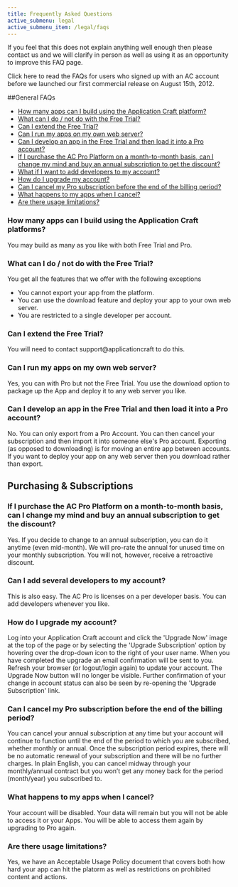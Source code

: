 ```yaml
---
title: Frequently Asked Questions
active_submenu: legal
active_submenu_item: /legal/faqs
---
```


If you feel that this does not explain anything well enough then please contact us and we will clarify in person as well as using it as an opportunity to improve this FAQ page.

Click here to read the FAQs for users who signed up with an AC account before we launched our first commercial release on August 15th, 2012.
 
##General FAQs

   - [How many apps can I build using the Application Craft platform?](#HowManyApps)
   - [What can I do / not do with the Free Trial?](#TrialLimitations)
   - [Can I extend the Free Trial?](#ExtendTrial) 
   - [Can I run my apps on my own web server?](#RunOnOwnServer)
   - [Can I develop an app in the Free Trial and then load it into a Pro account?](#TransferTrialFiles)
   - [If I purchase the AC Pro Platform on a month-to-month basis, can I change my mind and buy an annual subscription to get the discount?](#MonthlyToAnnual)  
   - [What if I want to add developers to my account?](#AddDevs)
   - [How do I upgrade my account?](#Upgrade)
   - [Can I cancel my Pro subscription before the end of the billing period?](#Cancel)
   - [What happens to my apps when I cancel?](#AppsWhenCancel)
   - [Are there usage limitations?](#Limitations)


### <a id="HowManyApps"></a>How many apps can I build using the Application Craft platforms?
You may build as many as you like with both Free Trial and Pro.

### <a id="TrialLimitations"></a>What can I do / not do with the Free Trial?
You get all the features that we offer with the following exceptions
- You cannot export your app from the platform.
- You can use the download feature and deploy your app to your own web server.
- You are restricted to a single developer per account.

### <a id="ExtendTrial"></a>Can I extend the Free Trial?
You will need to contact support@applicationcraft to do this.
 
### <a id="RunOnOwnServer"></a>Can I run my apps on my own web server?
Yes, you can with Pro but not the Free Trial. You use the download option to package up the App and deploy it to any web server you like.

### <a id="TransferTrialFiles"></a>Can I develop an app in the Free Trial and then load it into a Pro account?
No. You can only export from a Pro Account. You can then cancel your subscription and then import it into someone else's Pro account. Exporting (as opposed to downloading) is for moving an entire app between accounts. If you want to deploy your app on any web server then you download rather than export.
 
## Purchasing & Subscriptions

### <a id="MonthlyToAnnual"></a>If I purchase the AC Pro Platform on a month-to-month basis, can I change my mind and buy an annual subscription to get the discount?
Yes. If you decide to change to an annual subscription, you can do it anytime (even mid-month). We will pro-rate the annual for unused time on your monthly subscription. You will not, however, receive a retroactive discount.

### <a id="AddDevs"></a>Can I add several developers to my account?
This is also easy. The AC Pro is licenses on a per developer basis. You can add developers whenever you like.
 
### <a id="Upgrade"></a>How do I upgrade my account?
Log into your Application Craft account and click the 'Upgrade Now' image at the top of the page or by selecting the 'Upgrade Subscription' option by hovering over the drop-down icon to the right of your user name. When you have completed the upgrade an email confirmation will be sent to you. Refresh your browser (or logout/login again) to update your account. The Upgrade Now button will no longer be visible. Further confirmation of your change in account status can also be seen by re-opening the 'Upgrade Subscription' link.
 
### <a id="Cancel"></a>Can I cancel my Pro subscription before the end of the billing period?
You can cancel your annual subscription at any time but your account will continue to function until the end of the period to which you are subscribed, whether monthly or annual. Once the subscription period expires, there will be no automatic renewal of your subscription and there will be no further charges. In plain English, you can cancel midway through your monthly/annual contract but you won’t get any money back for the period (month/year) you subscribed to.
 
### <a id="AppsWhenCancel"></a>What happens to my apps when I cancel?
Your account will be disabled. Your data will remain but you will not be able to access it or your Apps. You will be able to access them again by upgrading to Pro again.
 
### <a id="Limitations"></a>Are there usage limitations?
Yes, we have an Acceptable Usage Policy document that covers both how hard your app can hit the platorm as well as restrictions on prohibited content and actions.
 